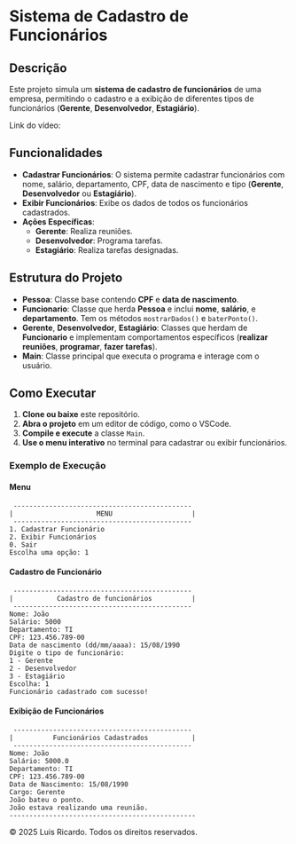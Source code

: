 # **Sistema de Cadastro de Funcionários**

## **Descrição**

Este projeto simula um **sistema de cadastro de funcionários** de uma empresa, permitindo o cadastro e a exibição de diferentes tipos de funcionários (**Gerente**, **Desenvolvedor**, **Estagiário**).

Link do vídeo: 

## **Funcionalidades**

- **Cadastrar Funcionários**: O sistema permite cadastrar funcionários com nome, salário, departamento, CPF, data de nascimento e tipo (**Gerente**, **Desenvolvedor** ou **Estagiário**).
- **Exibir Funcionários**: Exibe os dados de todos os funcionários cadastrados.
- **Ações Específicas**:
  - **Gerente**: Realiza reuniões.
  - **Desenvolvedor**: Programa tarefas.
  - **Estagiário**: Realiza tarefas designadas.

## **Estrutura do Projeto**

- **Pessoa**: Classe base contendo **CPF** e **data de nascimento**.
- **Funcionario**: Classe que herda **Pessoa** e inclui **nome**, **salário**, e **departamento**. Tem os métodos `mostrarDados()` e `baterPonto()`.
- **Gerente**, **Desenvolvedor**, **Estagiário**: Classes que herdam de **Funcionario** e implementam comportamentos específicos (**realizar reuniões**, **programar**, **fazer tarefas**).
- **Main**: Classe principal que executa o programa e interage com o usuário.

## **Como Executar**

1. **Clone ou baixe** este repositório.
2. **Abra o projeto** em um editor de código, como o VSCode.
3. **Compile e execute** a classe `Main`.
4. **Use o menu interativo** no terminal para cadastrar ou exibir funcionários.

### **Exemplo de Execução**
#### **Menu**
```
 ---------------------------------------------
|                     MENU                    |
 ---------------------------------------------
1. Cadastrar Funcionário
2. Exibir Funcionários
0. Sair
Escolha uma opção: 1
```

#### **Cadastro de Funcionário**
```
 ---------------------------------------------
|           Cadastro de funcionários          |
 ---------------------------------------------
Nome: João
Salário: 5000
Departamento: TI
CPF: 123.456.789-00
Data de nascimento (dd/mm/aaaa): 15/08/1990
Digite o tipo de funcionário:
1 - Gerente
2 - Desenvolvedor
3 - Estagiário
Escolha: 1
Funcionário cadastrado com sucesso!
```

#### **Exibição de Funcionários**

```
 ---------------------------------------------
|          Funcionários Cadastrados           |
 ---------------------------------------------
Nome: João
Salário: 5000.0
Departamento: TI
CPF: 123.456.789-00
Data de Nascimento: 15/08/1990
Cargo: Gerente
João bateu o ponto.
João estava realizando uma reunião.
-----------------------------------------------
```


© 2025 Luis Ricardo. Todos os direitos reservados.  
